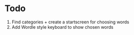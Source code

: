 # Todo

1. Find categories + create a startscreen for choosing words
2. Add Wordle style keyboard to show chosen words
